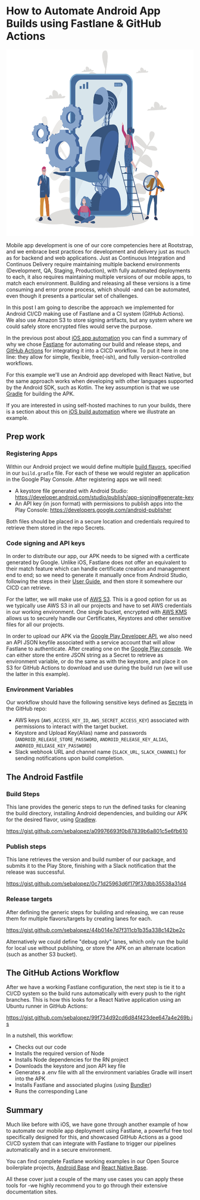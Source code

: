 # **How to Automate Android App Builds using Fastlane & GitHub Actions**

<img src="images/android_robot.jpg" height="500" />



Mobile app development is one of our core competencies here at Rootstrap, and we embrace best practices for development and delivery just as much as for backend and web applications. Just as Continuous Integration and Continuos Delivery require maintaining multiple backend environments (Development, QA, Staging, Production), with fully automated deployments to each, it also requires maintaining multiple versions of our mobile apps, to match each environment. Building and releasing all these versions is a time consuming and error prone process, which should -and can be automated, even though it presents a particular set of challenges.

In this post I am going to describe the approach we implemented for Android CI/CD making use of Fastlane and a CI system (GitHub Actions). We also use Amazon S3 to store signing artifacts, but any system where we could safely store encrypted files would serve the purpose.

In the previous post about [iOS app automation](https://www.rootstrap.com/blog/how-to-automate-ios-app-builds-using-fastlane-github/) you can find a summary of why we chose [Fastlane](https://docs.fastlane.tools/) for automating our build and release steps, and [GitHub Actions]((https://github.com/features/actions)) for integrating it into a CICD workflow. To put it here in one line: they allow for simple, flexible, free(-ish), and fully version-controlled workflows.

For this example we'll use an Android app developed with React Native, but the same approach works when developing with other languages supported by the Android SDK, such as Kotlin. The key assumption is that we use [Gradle](https://developer.android.com/studio/releases/gradle-plugin) for building the APK.

If you are interested in using self-hosted machines to run your builds, there is a section about this on [iOS build automation](https://www.rootstrap.com/blog/how-to-automate-ios-app-builds-using-fastlane-github/) where we illustrate an example. 


## Prep work

### Registering Apps

Within our Android project we would define multiple [build flavors](https://developer.android.com/studio/build/build-variants), specified in our `build.gradle` file. For each of these we would register an application in the Google Play Console.
After registering apps we will need:
* A keystore file generated with Android Studio: https://developer.android.com/studio/publish/app-signing#generate-key
* An API key (in json format) with permissions to publish apps into the Play Console: https://developers.google.com/android-publisher

Both files should be placed in a secure location and credentials required to retrieve them stored in the repo Secrets.

### Code signing and API keys

In order to distribute our app, our APK needs to be signed with a certficate generated by Google. Unlike iOS, Fastlane does not offer an equivalent to their match feature which can handle certificate creation and management end to end; so we need to generate it manually once from Android Studio, following the steps in their [User Guide](https://developer.android.com/studio/publish/app-signing), and then store it somewhere our CICD can retrieve. 

For the latter, we will make use of [AWS S3](https://aws.amazon.com/s3/getting-started/). This is a good option for us as we typically use AWS S3 in all our projects and have to set AWS credentials in our working environment. One single bucket, encrypted with [AWS KMS](https://docs.aws.amazon.com/AmazonS3/latest/dev/UsingKMSEncryption.html) allows us to securely handle our Certificates, Keystores and other sensitive files for all our projects. 

In order to upload our APK via the [Google Play Developer API](https://developers.google.com/android-publisher), we also need an API JSON keyfile associated with a service account that will allow Fastlane to authenticate. After creating one on the [Google Play console](https://console.cloud.google.com/iam-admin/serviceaccounts). We can either store the entire JSON string as a Secret to retrieve as environment variable, or do the same as with the keystore, and place it on S3 for GitHub Actions to download and use during the build run (we will use the latter in this example).

### Environment Variables

Our workflow should have the following sensitive keys defined as [Secrets](https://docs.github.com/en/actions/configuring-and-managing-workflows/creating-and-storing-encrypted-secrets) in the GitHub repo: 
* AWS keys (`AWS_ACCESS_KEY_ID`, `AWS_SECRET_ACCESS_KEY`) associated with permissions to interact with the target bucket.
* Keystore and Upload Key(Alias) name and passwords (`ANDROID_RELEASE_STORE_PASSWORD`, `ANDROID_RELEASE_KEY_ALIAS`, `ANDROID_RELEASE_KEY_PASSWORD`) 
* Slack webhook URL and channel name (`SLACK_URL`, `SLACK_CHANNEL`) for sending notifications upon build completion.


## The Android Fastfile

### Build Steps
This lane provides the generic steps to run the defined tasks for cleaning the build directory, installing Android dependencies, and building our APK for the desired flavor, using [Gradlew](https://docs.fastlane.tools/actions/gradle/).

https://gist.github.com/sebalopez/a09976693f0b87839b6a801c5e6fb610

### Publish steps
This lane retrieves the version and build number of our package, and submits it to the Play Store, finishing with a Slack notification that the release was successful.  

https://gist.github.com/sebalopez/0c71d25963d6f179f37dbb35538a31d4

### Release targets
After defining the generic steps for building and releasing, we can reuse them for multiple flavors/targets by creating lanes for each.

https://gist.github.com/sebalopez/44b014e7d7f311cb1b35a338c142be2c

Alternatively we could define "debug only" lanes, which only run the build for local use without publishing, or store the APK on an alternate location (such as another S3 bucket).

## The GitHub Actions Workflow

After we have a working Fastlane configuration, the next step is tie it to a CI/CD system so the build runs automatically with every push to the right branches. 
This is how this looks for a React Native application using an Ubuntu runner in GitHub Actions:

https://gist.github.com/sebalopez/99f734d92cd6d84f423dee647a4e269b.js

In a nutshell, this workflow:
* Checks out our code
* Installs the required version of Node
* Installs Node dependencies for the RN project
* Downloads the keystore and json API key file
* Generates a .env file with all the environment variables Gradle will insert into the APK
* Installs Fastlane and associated plugins (using [Bundler](https://bundler.io/))
* Runs the corresponding Lane

##  Summary

Much like before with iOS, we have gone through another example of how to automate our mobile app deployment using Fastlane, a powerful free tool specifically designed for this, and showcased GitHub Actions as a good CI/CD system that can integrate with Fastlane to trigger our pipelines automatically and in a secure environment. 

You can find complete Fastlane working examples in our Open Source boilerplate projects, [Android Base](https://github.com/rootstrap/android-base) and [React Native Base](https://github.com/rootstrap/react-native-base).

All these cover just a couple of the many use cases you can apply these tools for -we highly recommend you to go through their extensive documentation sites.
